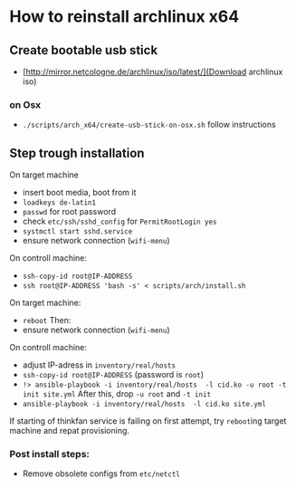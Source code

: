 # How to reinstall archlinux x64

## Create bootable usb stick

- [http://mirror.netcologne.de/archlinux/iso/latest/](Download archlinux iso)

### on Osx

- `./scripts/arch_x64/create-usb-stick-on-osx.sh` follow instructions

## Step trough installation

On target machine
- insert boot media, boot from it
- `loadkeys de-latin1`
- `passwd` for root password
- check `etc/ssh/sshd_config` for `PermitRootLogin yes`
- `systmctl start sshd.service`
- ensure network connection (`wifi-menu`)

On controll machine:
- `ssh-copy-id root@IP-ADDRESS`
- `ssh root@IP-ADDRESS 'bash -s' < scripts/arch/install.sh`

On target machine:
- `reboot`
Then:
- ensure network connection (`wifi-menu`)

On controll machine:
- adjust IP-adress in `inventory/real/hosts`
- `ssh-copy-id root@IP-ADDRESS` (password is `root`)
- `!> ansible-playbook -i inventory/real/hosts  -l cid.ko -u root -t init site.yml`
After this, drop `-u root` and `-t init`
- `ansible-playbook -i inventory/real/hosts  -l cid.ko site.yml`

If starting of thinkfan service is failing on first attempt, try `reboot`ing target machine and repat provisioning.

### Post install steps:

- Remove obsolete configs from `etc/netctl`
